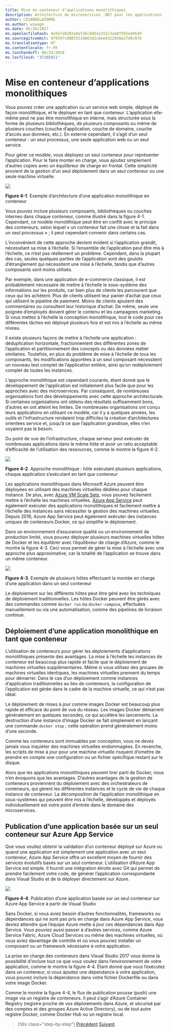 ```yaml
---
title: Mise en conteneur d’applications monolithiques
description: Architecture de microservices .NET pour les applications .NET en conteneur | Mise en conteneur d’applications monolithiques
author: CESARDELATORRE
ms.author: wiwagn
ms.date: 05/26/2017
ms.openlocfilehash: 4e5b7a8202a0af26c8d61e315c3aa8f592ed45d9
ms.sourcegitcommit: 979597cd8055534b63d2c6ee8322938a27d0c87b
ms.translationtype: HT
ms.contentlocale: fr-FR
ms.lasthandoff: 06/29/2018
ms.locfileid: "37105921"
---
```

# <a name="containerizing-monolithic-applications"></a>Mise en conteneur d’applications monolithiques

Vous pouvez créer une application ou un service web simple, déployé de façon monolithique, et le déployer en tant que conteneur. L’application elle-même peut ne pas être monolithique en interne, mais structurée sous la forme de plusieurs bibliothèques, de plusieurs composants ou même de plusieurs couches (couche d’application, couche de domaine, couche d’accès aux données, etc.). En externe cependant, il s’agit d’un seul conteneur : un seul processus, une seule application web ou un seul service.

Pour gérer ce modèle, vous déployez un seul conteneur pour représenter l’application. Pour le faire monter en charge, vous ajoutez simplement d’autres copies avec un équilibreur de charge en frontal. Cette simplicité provient de la gestion d’un seul déploiement dans un seul conteneur ou une seule machine virtuelle.

![](./media/image1.png)

**Figure 4-1**. Exemple d’architecture d’une application monolithique en conteneur

Vous pouvez inclure plusieurs composants, bibliothèques ou couches internes dans chaque conteneur, comme illustré dans la figure 4-1. Cependant, ce modèle monolithique peut être en conflit avec le principe des conteneurs, selon lequel « un conteneur fait une chose et la fait dans un seul processus » ; il peut cependant convenir dans certains cas.

L’inconvénient de cette approche devient évident si l’application grandit, nécessitant sa mise à l’échelle. Si l’ensemble de l’application peut être mis à l’échelle, ce n’est pas réellement un problème. Cependant, dans la plupart des cas, seules quelques parties de l’application sont des goulots d’étranglement qui nécessitent une mise à l’échelle, tandis que d’autres composants sont moins utilisés.

Par exemple, dans une application de e-commerce classique, il est probablement nécessaire de mettre à l’échelle le sous-système des informations sur les produits, car bien plus de clients les parcourent que ceux qui les achètent. Plus de clients utilisent leur panier d’achat que ceux qui utilisent le pipeline de paiement. Moins de clients ajoutent des commentaires ou consultent leur historique d’achat. De même, seule une poignée d’employés doivent gérer le contenu et les campagnes marketing. Si vous mettez à l’échelle la conception monolithique, tout le code pour ces différentes tâches est déployé plusieurs fois et est mis à l’échelle au même niveau.

Il existe plusieurs façons de mettre à l’échelle une application : déduplication horizontale, fractionnement des différentes zones de l’application et partitionnement des concepts ou des données métier similaires. Toutefois, en plus du problème de mise à l’échelle de tous les composants, les modifications apportées à un seul composant nécessitent un nouveau test complet de l’application entière, ainsi qu’un redéploiement complet de toutes les instances.

L’approche monolithique est cependant courante, étant donné que le développement de l’application est initialement plus facile que pour les approches avec des microservices. Par conséquent, de nombreuses organisations font des développements avec cette approche architecturale. Si certaines organisations ont obtenu des résultats suffisamment bons, d’autres en ont atteint les limites. De nombreuses organisations ont conçu leurs applications en utilisant ce modèle, car il y a quelques années, les outils et l’infrastructure rendaient trop difficiles la création d’architectures orientées service et, jusqu’à ce que l’application grandisse, elles n’en voyaient pas le besoin.

Du point de vue de l’infrastructure, chaque serveur peut exécuter de nombreuses applications dans le même hôte et avoir un ratio acceptable d’efficacité de l’utilisation des ressources, comme le montre la figure 4-2.

![](./media/image2.png)

**Figure 4-2**. Approche monolithique : hôte exécutant plusieurs applications, chaque application s’exécutant en tant que conteneur

Les applications monolithiques dans Microsoft Azure peuvent être déployées en utilisant des machines virtuelles dédiées pour chaque instance. De plus, avec [Azure VM Scale Sets](https://docs.microsoft.com/azure/virtual-machine-scale-sets/), vous pouvez facilement mettre à l’échelle les machines virtuelles. [Azure App Service](https://azure.microsoft.com/services/app-service/) peut également exécuter des applications monolithiques et facilement mettre à l’échelle des instances sans nécessiter la gestion des machines virtuelles. Depuis 2016, Azure App Service peut également exécuter des instances uniques de conteneurs Docker, ce qui simplifie le déploiement.

Dans un environnement d’assurance qualité ou un environnement de production limité, vous pouvez déployer plusieurs machines virtuelles hôtes de Docker et les équilibrer avec l’équilibreur de charge d’Azure, comme le montre la figure 4-3. Ceci vous permet de gérer la mise à l’échelle avec une approche plus approximative, car la totalité de l’application se trouve dans un même conteneur.

![](./media/image3.png)

**Figure 4-3**. Exemple de plusieurs hôtes effectuant la montée en charge d’une application dans un seul conteneur

Le déploiement sur les différents hôtes peut être géré avec les techniques de déploiement traditionnelles. Les hôtes Docker peuvent être gérés avec des commandes comme `docker run` ou `docker-compose`, effectuées manuellement ou via une automatisation, comme des pipelines de livraison continue.

## <a name="deploying-a-monolithic-application-as-a-container"></a>Déploiement d’une application monolithique en tant que conteneur

L’utilisation de conteneurs pour gérer les déploiements d’applications monolithiques présente des avantages. La mise à l’échelle les instances de conteneur est beaucoup plus rapide et facile que le déploiement de machines virtuelles supplémentaires. Même si vous utilisez des groupes de machines virtuelles identiques, les machines virtuelles prennent du temps pour démarrer. Dans le cas d’un déploiement comme instances d’application traditionnelles au lieu de conteneurs, la configuration de l’application est gérée dans le cadre de la machine virtuelle, ce qui n’est pas idéal.

Le déploiement de mises à jour comme images Docker est beaucoup plus rapide et efficace du point de vue du réseau. Les images Docker démarrent généralement en quelques secondes, ce qui accélère les lancements. La destruction d’une instance d’image Docker se fait simplement en lançant une commande `docker stop` ; cette opération prend généralement moins d’une seconde.

Comme les conteneurs sont immuables par conception, vous ne devez jamais vous inquiéter des machines virtuelles endommagées. En revanche, les scripts de mise à jour pour une machine virtuelle risquent d’omettre de prendre en compte une configuration ou un fichier spécifique restant sur le disque.

Alors que les applications monolithiques peuvent tirer parti de Docker, nous n’en évoquons que les avantages. D’autres avantages de la gestion de conteneurs proviennent du déploiement avec des orchestrateurs de conteneurs, qui gèrent les différentes instances et le cycle de vie de chaque instance de conteneur. La décomposition de l’application monolithique en sous-systèmes qui peuvent être mis à l’échelle, développés et déployés individuellement est votre point d’entrée dans le domaine des microservices.

## <a name="publishing-a-single-container-based-application-to-azure-app-service"></a>Publication d’une application basée sur un seul conteneur sur Azure App Service

Que vous vouliez obtenir la validation d’un conteneur déployé sur Azure ou quand une application est simplement une application avec un seul conteneur, Azure App Service offre un excellent moyen de fournir des services évolutifs basés sur un seul conteneur. L’utilisation d’Azure App Service est simple. Il fournit une intégration étroite avec Git qui permet de prendre facilement votre code, de générer l’application correspondante dans Visual Studio et de la déployer directement sur Azure.

![](./media/image4.png)

**Figure 4-4**. Publication d’une application basée sur un seul conteneur sur Azure App Service à partir de Visual Studio

Sans Docker, si vous aviez besoin d’autres fonctionnalités, frameworks ou dépendances qui ne sont pas pris en charge dans Azure App Service, vous deviez attendre que l’équipe Azure mette à jour ces dépendances dans App Service. Vous pouviez aussi passer à d’autres services, comme Azure Service Fabric, Azure Cloud Services ou même des machines virtuelles, où vous aviez davantage de contrôle et où vous pouviez installer un composant ou un framework nécessaire à votre application.

La prise en charge des conteneurs dans Visual Studio 2017 vous donne la possibilité d’inclure tout ce que vous voulez dans l’environnement de votre application, comme le montre la figure 4-4. Étant donné que vous l’exécutez dans un conteneur, si vous ajoutez une dépendance à votre application, vous pouvez inclure la dépendance dans votre fichier Dockerfile ou dans votre image Docker.

Comme le montre la figure 4-4, le flux de publication pousse (push) une image via un registre de conteneurs. Il peut s’agir d’Azure Container Registry (registre proche de vos déploiements dans Azure, et sécurisé par des comptes et des groupes Azure Active Directory), ou de tout autre registre Docker, comme Docker Hub ou un registre local.


>[!div class="step-by-step"]
[Précédent](index.md)
[Suivant](docker-application-state-data.md)
